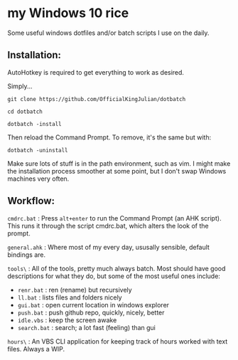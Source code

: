 # my Windows 10 rice 

Some useful windows dotfiles and/or batch scripts I use on the daily.

## Installation: 

AutoHotkey is required to get everything to work as desired. 

Simply...

`git clone https://github.com/OfficialKingJulian/dotbatch`

`cd dotbatch`

`dotbatch -install`

Then reload the Command Prompt. To remove, it's the same but with: 

`dotbatch -uninstall`

Make sure lots of stuff is in the path environment, such as vim. I might make the installation process smoother at some point, but I don't swap Windows machines very often.

## Workflow:

`cmdrc.bat` : Press `alt+enter` to run the Command Prompt (an AHK script). This runs it through the script cmdrc.bat, which alters the look of the prompt.

`general.ahk` : Where most of my every day, ususally sensible, default bindings are.

`tools\` : All of the tools, pretty much always batch. Most should have good descriptions for what they do, but some of the most useful ones include: 

- `renr.bat` : ren (rename) but recursively
- `ll.bat` : lists files and folders nicely
- `gui.bat` : open current location in windows explorer
- `push.bat` : push github repo, quickly, nicely, better
- `idle.vbs` : keep the screen awake
- `search.bat` : search; a lot fast (feeling) than gui

`hours\` : An VBS CLI application for keeping track of hours worked with text files. Always a WIP. 

